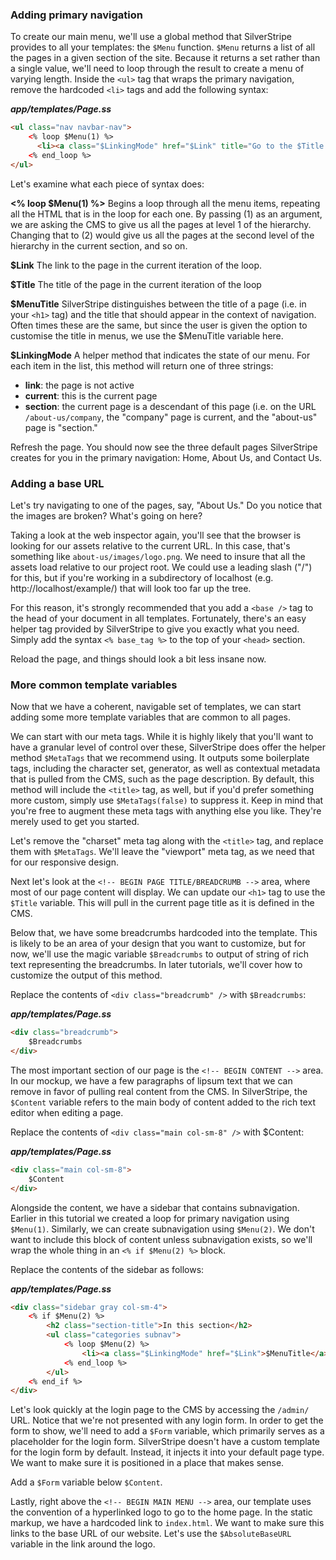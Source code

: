 ### Adding primary navigation

To create our main menu, we'll use a global method that SilverStripe provides to all your templates: the `$Menu` function. `$Menu` returns a list of all the pages in a given section of the site. Because it returns a set rather than a single value, we'll need to loop through the result to create a menu of varying length. Inside the `<ul>` tag that wraps the primary navigation, remove the hardcoded `<li>` tags and add the following syntax:

***app/templates/Page.ss***
```html
<ul class="nav navbar-nav">
    <% loop $Menu(1) %>
      <li><a class="$LinkingMode" href="$Link" title="Go to the $Title page">$MenuTitle</a></li>
    <% end_loop %>
</ul>
```

Let's examine what each piece of syntax does:

**<% loop $Menu(1) %>** Begins a loop through all the menu items, repeating all the HTML that is in the loop for each one. By passing (1) as an argument, we are asking the CMS to give us all the pages at level 1 of the hierarchy. Changing that to (2) would give us all the pages at the second level of the hierarchy in the current section, and so on.  

**$Link** The link to the page in the current iteration of the loop. 

**$Title** The title of the page in the current iteration of the loop

**$MenuTitle** SilverStripe distinguishes between the title of a page (i.e. in your `<h1>` tag) and the title that should appear in the context of navigation. Often times these are the same, but since the user is given the option to customise the title in menus, we use the $MenuTitle variable here.

**$LinkingMode** A helper method that indicates the state of our menu. For each item in the list, this method will return one of three strings:

*   **link**: the page is not active
*   **current**: this is the current page
*   **section**: the current page is a descendant of this page (i.e. on the URL `/about-us/company`, the "company" page is current, and the "about-us" page is "section."

Refresh the page. You should now see the three default pages SilverStripe creates for you in the primary navigation: Home, About Us, and Contact Us.

### Adding a base URL

Let's try navigating to one of the pages, say, "About Us." Do you notice that the images are broken? What's going on here?

Taking a look at the web inspector again, you'll see that the browser is looking for our assets relative to the current URL. In this case, that's something like `about-us/images/logo.png`. We need to insure that all the assets load relative to our project root. We could use a leading slash ("/") for this, but if you're working in a subdirectory of localhost (e.g. http://localhost/example/) that will look too far up the tree.

For this reason, it's strongly recommended that you add a `<base />` tag to the head of your document in all templates. Fortunately, there's an easy helper tag provided by SilverStripe to give you exactly what you need. Simply add the syntax `<% base_tag %>` to the top of your `<head>` section.

Reload the page, and things should look a bit less insane now.

### More common template variables

Now that we have a coherent, navigable set of templates, we can start adding some more template variables that are common to all pages.

We can start with our meta tags. While it is highly likely that you'll want to have a granular level of control over these, SilverStripe does offer the helper method `$MetaTags` that we recommend using. It outputs some boilerplate tags, including the character set, generator, as well as contextual metadata that is pulled from the CMS, such as the page description. By default, this method will include the `<title>` tag, as well, but if you'd prefer something more custom, simply use `$MetaTags(false)` to suppress it. Keep in mind that you're free to augment these meta tags with anything else you like. They're merely used to get you started.

Let's remove the "charset" meta tag along with the `<title>` tag, and replace them with `$MetaTags`. We'll leave the "viewport" meta tag, as we need that for our responsive design.

Next let's look at the `<!-- BEGIN PAGE TITLE/BREADCRUMB -->` area, where most of our page content will display. We can update our `<h1>` tag to use the `$Title` variable. This will pull in the current page title as it is defined in the CMS.

Below that, we have some breadcrumbs hardcoded into the template. This is likely to be an area of your design that you want to customize, but for now, we'll use the magic variable `$Breadcrumbs` to output of string of rich text representing the breadcrumbs. In later tutorials, we'll cover how to customize the output of this method.

Replace the contents of `<div class="breadcrumb" />` with `$Breadcrumbs`:

***app/templates/Page.ss***
```html
<div class="breadcrumb">
    $Breadcrumbs
</div>
```

The most important section of our page is the `<!-- BEGIN CONTENT -->` area. In our mockup, we have a few paragraphs of lipsum text that we can remove in favor of pulling real content from the CMS. In SilverStripe, the `$Content` variable refers to the main body of content added to the rich text editor when editing a page.

Replace the contents of `<div class="main col-sm-8" />` with $Content:

***app/templates/Page.ss***
```html
<div class="main col-sm-8">
    $Content
</div>
```

Alongside the content, we have a sidebar that contains subnavigation. Earlier in this tutorial we created a loop for primary navigation using `$Menu(1)`. Similarly, we can create subnavigation using `$Menu(2)`. We don't want to include this block of content unless subnavigation exists, so we'll wrap the whole thing in an `<% if $Menu(2) %>` block.

Replace the contents of the sidebar as follows:

***app/templates/Page.ss***
```html
<div class="sidebar gray col-sm-4">
    <% if $Menu(2) %>
        <h2 class="section-title">In this section</h2>
        <ul class="categories subnav">
            <% loop $Menu(2) %>
                <li><a class="$LinkingMode" href="$Link">$MenuTitle</a></li>
            <% end_loop %>
        </ul>
    <% end_if %>
</div>
```

Let's look quickly at the login page to the CMS by accessing the `/admin/` URL. Notice that we're not presented with any login form. In order to get the form to show, we'll need to add a `$Form` variable, which primarily serves as a placeholder for the login form. SilverStripe doesn't have a custom template for the login form by default. Instead, it injects it into your default page type. We want to make sure it is positioned in a place that makes sense.

Add a `$Form` variable below `$Content`.

Lastly, right above the `<!-- BEGIN MAIN MENU -->` area, our template uses the convention of a hyperlinked logo to go to the home page. In the static markup, we have a hardcoded link to `index.html`. We want to make sure this links to the base URL of our website. Let's use the `$AbsoluteBaseURL` variable in the link around the logo.